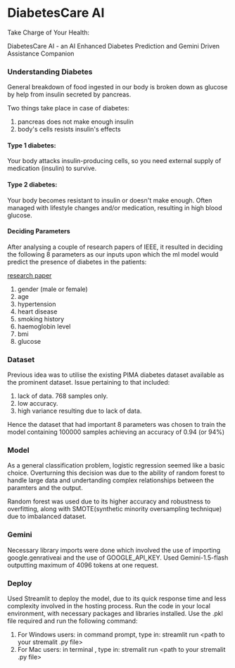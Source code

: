 # DiabetesCare AI 
Take Charge of Your Health: 

DiabetesCare AI - an AI Enhanced Diabetes Prediction and Gemini Driven Assistance Companion


### Understanding Diabetes

General breakdown of food ingested in our body is broken down as glucose by help from insulin secreted by pancreas.

Two things take place in case of diabetes:
1. pancreas does not make enough insulin
2. body's cells resists insulin's effects

#### Type 1 diabetes:
Your body attacks insulin-producing cells, so you need external supply of medication (insulin) to survive.
#### Type 2 diabetes: 
Your body becomes resistant to insulin or doesn't make enough. Often managed with lifestyle changes and/or medication, resulting in 
high blood glucose.

#### Deciding Parameters

After analysing a couple of research papers of IEEE, it resulted in deciding the following 8 parameters as our 
inputs upon which the ml model would predict the presence of diabetes in the patients:

<a href="https://ieeexplore.ieee.org/document/10128216">research paper</a>

1. gender (male or female)
2. age
3. hypertension
4. heart disease
5. smoking history
6. haemoglobin level
7. bmi
8. glucose




### Dataset

Previous idea was to utilise the existing PIMA diabetes dataset available as the 
prominent dataset. Issue pertaining to that included:

1. lack of data. 768 samples only.
2. low accuracy.
3. high variance resulting due to lack of data.

Hence the dataset that had important 8 parameters was chosen to train the model containing 100000 samples
achieving an accuracy of 0.94 (or 94%)

### Model

As a general classification problem, logistic regression seemed like a basic choice.
Overturning this decision was due to the ability of random forest to handle large data and undertanding 
complex relationships between the paramters and the output.

Random forest was used due to its higher accuracy and robustness to overfitting, 
along with SMOTE(synthetic minority oversampling technique) due to imbalanced dataset.

### Gemini
Necessary library imports were done which involved the use of importing google.genrativeai
and the use of GOOGLE_API_KEY.
Used Gemini-1.5-flash outputting maximum of 4096 tokens at one request.

### Deploy
Used Streamlit to deploy the model, due to its quick response time and less complexity involved in the
hosting process.
Run the code in your local environment, with necessary packages and libraries installed. Use the .pkl file
required and run the following command: 
1. For Windows users: in command prompt, type in:  streamlit run <path to your stremalit .py file>
2. For Mac users: in terminal , type in: stremalit run <path to your stremalit .py file>
